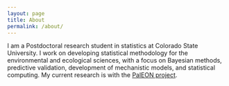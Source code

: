 ```yaml
---
layout: page
title: About
permalink: /about/
---
```


I am a Postdoctoral research student in statistics at Colorado State University. I work on developing statistical methodology for the environmental and ecological sciences, with a focus on Bayesian methods, predictive validation, development of mechanistic models, and statistical computing. My current research is with the [PalEON project](http://www3.nd.edu/~paleolab/paleonproject/).
 
